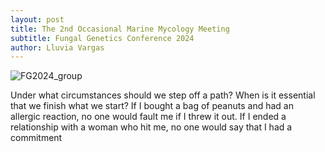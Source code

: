 ```yaml
---
layout: post
title: The 2nd Occasional Marine Mycology Meeting
subtitle: Fungal Genetics Conference 2024
author: Lluvia Vargas
---
```


<img src="https://FOMO-project.github.io/assets/img/Group_photo_FG2024.png" alt="FG2024_group" />

Under what circumstances should we step off a path? When is it essential that we finish what we start? If I bought a bag of peanuts and had an allergic reaction, no one would fault me if I threw it out. If I ended a relationship with a woman who hit me, no one would say that I had a commitment 

